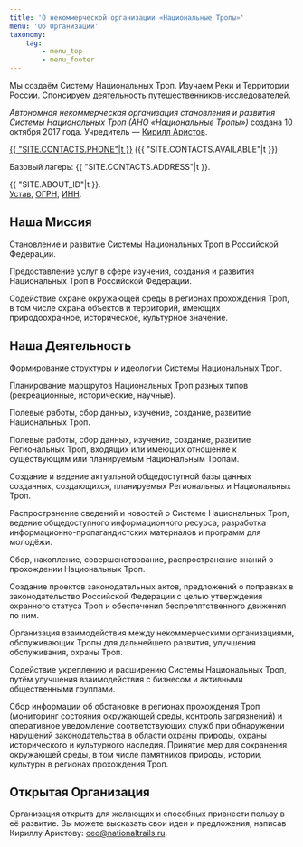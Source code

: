 ```yaml
---
title: 'О некоммерческой организации «Национальные Тропы»'
menu: 'Об Организации'
taxonomy:
    tag:
        - menu_top
        - menu_footer
---
```


Мы создаём Систему Национальных Троп. Изучаем Реки и Территории России. Спонсируем деятельность путешественников-исследователей.

*Автономная некоммерческая организация становления и развития Системы Национальных Троп (АНО «Национальные Тропы»)* создана 10 октября 2017 года. Учредитель — [Кирилл Аристов](https://kirillaristov.com).

<p><a href="tel:{{ "SITE.CONTACTS.PHONE"|t|replace({' ': ''}) }}">{{ "SITE.CONTACTS.PHONE"|t }}</a> ({{ "SITE.CONTACTS.AVAILABLE"|t }})</p>

<p>Базовый лагерь: {{ "SITE.CONTACTS.ADDRESS"|t }}.</p>

{{ "SITE.ABOUT_ID"|t }}.<br>
[Устав](ustav-nonprofit-nationaltrails-russia.pdf?target=_blank),
[ОГРН](ogrn-nonprofit-nationaltrails-russia.pdf?target=_blank),
[ИНН](inn-nonprofit-nationaltrails-russia.pdf?target=_blank).



## Наша Миссия

Становление и развитие Системы Национальных Троп в Российской Федерации.

Предоставление услуг в сфере изучения, создания и развития Национальных Троп в Российской Федерации.

Содействие охране окружающей среды в регионах прохождения Троп, в том числе охрана объектов и территорий, имеющих природоохранное, историческое, культурное значение.


## Наша Деятельность

Формирование структуры и идеологии Системы Национальных Троп.

Планирование маршрутов Национальных Троп разных типов (рекреационные, исторические, научные).

Полевые работы, сбор данных, изучение, создание, развитие Национальных Троп.

Полевые работы, сбор данных, изучение, создание, развитие Региональных Троп, входящих или имеющих отношение к существующим или планируемым Национальным Тропам.

Создание и ведение актуальной общедоступной базы данных созданных, создающихся, планируемых Региональных и Национальных Троп.

Распространение сведений и новостей о Системе Национальных Троп, ведение общедоступного информационного ресурса, разработка информационно-пропагандистских материалов и программ для молодёжи.

Сбор, накопление, совершенствование, распространение знаний о прохождении Национальных Троп.

Создание проектов законодательных актов, предложений о поправках в законодательство Российской Федерации с целью утверждения охранного статуса Троп и обеспечения беспрепятственного движения по ним.

Организация взаимодействия между некоммерческими организациями, обслуживающих Тропы для дальнейшего развития, улучшения обслуживания, охраны Троп.

Содействие укреплению и расширению Системы Национальных Троп, путём улучшения взаимодействия с бизнесом и активными общественными группами.

Сбор информации об обстановке в регионах прохождения Троп (мониторинг состояния окружающей среды, контроль загрязнений) и оперативное уведомление соответствующих служб при обнаружении нарушений законодательства в области охраны природы, охраны исторического и культурного наследия. Принятие мер для сохранения окружающей среды, в том числе памятников природы, истории, культуры в регионах прохождения Троп.


## Открытая Организация

Организация открыта для желающих и способных привнести пользу в её развитие. Вы можете высказать свои идеи и предложения, написав Кириллу Аристову: [ceo@nationaltrails.ru](mailto:ceo@nationaltrails.ru).